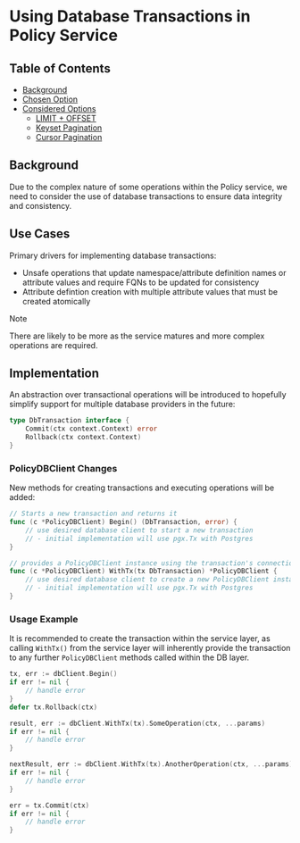 # Using Database Transactions in Policy Service

## Table of Contents

- [Background](#background)
- [Chosen Option](#chosen-option)
- [Considered Options](#considered-options)
  - [LIMIT + OFFSET](#limit--offset)
  - [Keyset Pagination](#keyset-pagination)
  - [Cursor Pagination](#cursor-pagination)

## Background

Due to the complex nature of some operations within the Policy service, we need to consider the use of database transactions to ensure data integrity and consistency.

## Use Cases

Primary drivers for implementing database transactions:
- Unsafe operations that update namespace/attribute definition names or attribute values and require FQNs to be updated for consistency
- Attribute defintion creation with multiple attribute values that must be created atomically

> [!NOTE]
> There are likely to be more as the service matures and more complex operations are required.

## Implementation

An abstraction over transactional operations will be introduced to hopefully simplify support for multiple database providers in the future:

```go
type DbTransaction interface {
	Commit(ctx context.Context) error
	Rollback(ctx context.Context)
}
```

### PolicyDBClient Changes

New methods for creating transactions and executing operations will be added:

```go
// Starts a new transaction and returns it
func (c *PolicyDBClient) Begin() (DbTransaction, error) {
    // use desired database client to start a new transaction
    // - initial implementation will use pgx.Tx with Postgres
}
```

```go
// provides a PolicyDBClient instance using the transaction's connection
func (c *PolicyDBClient) WithTx(tx DbTransaction) *PolicyDBClient {
    // use desired database client to create a new PolicyDBClient instance with the transaction's connection
    // - initial implementation will use pgx.Tx with Postgres
}
```

### Usage Example

It is recommended to create the transaction within the service layer, as calling `WithTx()` from the service layer will inherently provide the transaction to any further `PolicyDBClient` methods called within the DB layer.

```go
tx, err := dbClient.Begin()
if err != nil {
    // handle error
}
defer tx.Rollback(ctx)

result, err := dbClient.WithTx(tx).SomeOperation(ctx, ...params)
if err != nil {
    // handle error
}

nextResult, err := dbClient.WithTx(tx).AnotherOperation(ctx, ...params)
if err != nil {
    // handle error
}

err = tx.Commit(ctx)
if err != nil {
    // handle error
}
```